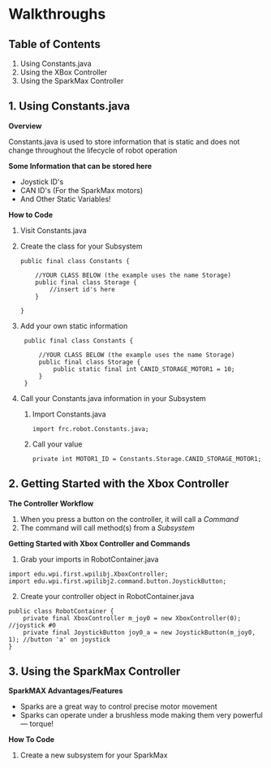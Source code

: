 # Walkthroughs

## Table of Contents
1. Using Constants.java
2. Using the XBox Controller
3. Using the SparkMax Controller

## 1. Using Constants.java
**Overview** 

Constants.java is used to store information that is static and does not change throughout the lifecycle of robot operation 

**Some Information that can be stored here**
* Joystick ID's 
* CAN ID's (For the SparkMax motors)
* And Other Static Variables!

**How to Code**
1. Visit Constants.java
2. Create the class for your Subsystem
   
    ```
    public final class Constants {
        
        //YOUR CLASS BELOW (the example uses the name Storage)
        public final class Storage {
            //insert id's here
        }

    }
    ```
3. Add your own static information

   ```
    public final class Constants {
        
        //YOUR CLASS BELOW (the example uses the name Storage)
        public final class Storage {
            public static final int CANID_STORAGE_MOTOR1 = 10;
        }
    }
   ```

4. Call your Constants.java information in your Subsystem
   1. Import Constants.java
   
        ```
        import frc.robot.Constants.java;
        ```
    2. Call your value

        ```
        private int MOTOR1_ID = Constants.Storage.CANID_STORAGE_MOTOR1;
        ```
    
## 2. Getting Started with the Xbox Controller
**The Controller Workflow**
1. When you press a button on the controller, it will call a *Command*
2. The command will call method(s) from a *Subsystem*

**Getting Started with Xbox Controller and Commands**
1. Grab your imports in RobotContainer.java
```
import edu.wpi.first.wpilibj.XboxController;
import edu.wpi.first.wpilibj2.command.button.JoystickButton;
```
2. Create your controller object in RobotContainer.java
```
public class RobotContainer {
    private final XboxController m_joy0 = new XboxController(0); //joystick #0
    private final JoystickButton joy0_a = new JoystickButton(m_joy0, 1); //button 'a' on joystick
}
```



## 3. Using the SparkMax Controller
**SparkMAX Advantages/Features**
* Sparks are a great way to control precise motor movement
* Sparks can operate under a brushless mode making them very powerful — torque!

**How To Code**
1. Create a new subsystem for your SparkMax


